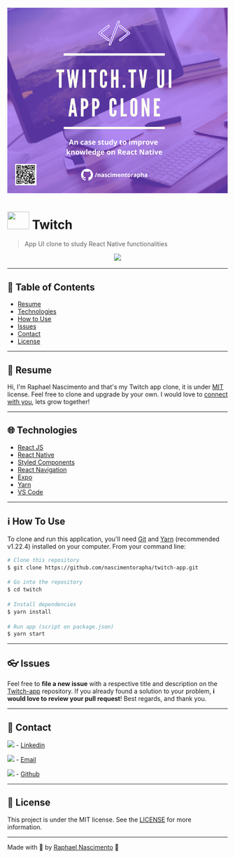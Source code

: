 <p align="center"><img src=".github/twitch_folder.png"/></p>
<div display="flex" flex-direction="row" align-items= "center" justify-content= "center">
    <h1 margin-left="200" align-items="center" justify-content="center"><img width="50" height="40" src="https://image.flaticon.com/icons/svg/2111/2111668.svg"/>     Twitch</h1>
</div>

> App UI clone to study React Native functionalities

<p align="center"><img src=".github/twitch_preview.gif?raw=true" height="600"/></p>


---

## :pushpin: Table of Contents

* [Resume](#scroll-resume)
* [Technologies](#globe_with_meridians-technologies)
* [How to Use](#information_source-how-to-use)
* [Issues](#eyeglasses-issues)
* [Contact](#large_blue_diamond-contact)
* [License](#memo-license)


---
## :scroll: Resume

Hi, I'm Raphael Nascimento and that's my Twitch app clone, it is under [MIT](#memo-license) license. Feel free to clone and upgrade by your own. 
I would love to [connect with you](#large_blue_diamond-contact), lets grow together!


---

## :globe_with_meridians: Technologies

- [React JS](https://pt-br.reactjs.org/)
- [React Native](https://reactnative.dev/)
- [Styled Components](https://styled-components.com/)
- [React Navigation](https://reactnavigation.org/)
- [Expo](https://expo.io/)
- [Yarn](https://yarnpkg.com/)
- [VS Code](https://code.visualstudio.com/) 

---
## :information_source: How To Use

To clone and run this application, you'll need [Git](https://git-scm.com) and [Yarn](https://yarnpkg.com) (recommended  v1.22.4) installed on your computer. From your command line:
```bash
# Clone this repository
$ git clone https://github.com/nascimentorapha/twitch-app.git

# Go into the repository
$ cd twitch

# Install dependencies
$ yarn install

# Run app (script on package.json)
$ yarn start
```

---

## :eyeglasses: Issues

Feel free to **file a new issue** with a respective title and description on the [Twitch-app](https://github.com/nascimentorapha/twitch-app/issues) repository. If you already found a solution to your problem, **i would love to review your pull request**! Best regards, and thank you.

---

## :large_blue_diamond: Contact

<p><img src="https://image.flaticon.com/icons/svg/174/174857.svg" width="20"/>  - <a href="https://www.linkedin.com/in/nascimento-rapha/">Linkedin</a> </p> 
<p><img src="https://image.flaticon.com/icons/svg/893/893257.svg" width="20"/> - <a href="mailto:nascimento.rapha@hotmail.com">Email</a></p>

<p><img src="https://image.flaticon.com/icons/svg/2111/2111425.svg" width="20"/> - <a href="https://github.com/nascimentorapha">Github</a></p>


---

## :memo: License
This project is under the MIT license. See the [LICENSE](https://github.com/nascimentorapha/twitch-app/blob/master/LICENSE) for more information.

---

Made with :blue_heart: by [Raphael Nascimento](https://github.com/nascimentorapha) 🚀